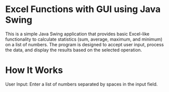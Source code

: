 # Excel Functions with GUI using Java Swing
This is a simple Java Swing application that provides basic Excel-like functionality to calculate statistics (sum, average, maximum, and minimum) on a list of numbers. The program is designed to accept user input, process the data, and display the results based on the selected operation.

# How It Works
User Input: Enter a list of numbers separated by spaces in the input field.





